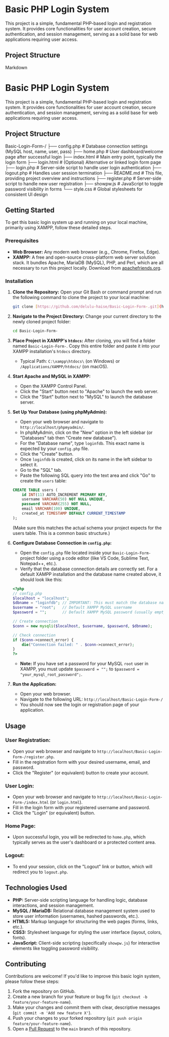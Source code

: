# Basic PHP Login System

This project is a simple, fundamental PHP-based login and registration system. It provides core functionalities for user account creation, secure authentication, and session management, serving as a solid base for web applications requiring user access.

## Project Structure

Markdown

# Basic PHP Login System

This project is a simple, fundamental PHP-based login and registration system. It provides core functionalities for user account creation, secure authentication, and session management, serving as a solid base for web applications requiring user access.

## Project Structure
Basic-Login-Form-/
├── config.php            # Database connection settings (MySQL host, name, user, pass)
├── home.php              # User dashboard/welcome page after successful login
├── index.html            # Main entry point, typically the login form
├── login.html            # (Optional) Alternative or linked login form page
├── login.php             # Server-side script to handle user login authentication
├── logout.php            # Handles user session termination
├── README.md             # This file, providing project overview and instructions
├── register.php          # Server-side script to handle new user registration
├── showpw.js             # JavaScript to toggle password visibility in forms
└── style.css             # Global stylesheets for consistent UI design

## Getting Started
To get this basic login system up and running on your local machine, primarily using XAMPP, follow these detailed steps.

### Prerequisites
* **Web Browser:** Any modern web browser (e.g., Chrome, Firefox, Edge).
* **XAMPP:** A free and open-source cross-platform web server solution stack. It bundles Apache, MariaDB (MySQL), PHP, and Perl, which are all necessary to run this project locally. Download from [apachefriends.org](https://www.apachefriends.org/).

### Installation

1.  **Clone the Repository:**
    Open your Git Bash or command prompt and run the following command to clone the project to your local machine:

    ```bash
    git clone [https://github.com/delulu-haise/Basic-Login-Form-.git](https://github.com/delulu-haise/Basic-Login-Form-.git)
    ```

2.  **Navigate to the Project Directory:**
    Change your current directory to the newly cloned project folder:

    ```bash
    cd Basic-Login-Form-
    ```

3.  **Place Project in XAMPP's `htdocs`:**
    After cloning, you will find a folder named `Basic-Login-Form-`.
    Copy this entire folder and paste it into your XAMPP installation's `htdocs` directory.
    * Typical Path: `C:\xampp\htdocs\` (on Windows) or `/Applications/XAMPP/htdocs/` (on macOS).

4.  **Start Apache and MySQL in XAMPP:**
    * Open the XAMPP Control Panel.
    * Click the "Start" button next to "Apache" to launch the web server.
    * Click the "Start" button next to "MySQL" to launch the database server.

5.  **Set Up Your Database (using phpMyAdmin):**
    * Open your web browser and navigate to `http://localhost/phpmyadmin/`.
    * In phpMyAdmin, click on the "New" option in the left sidebar (or "Databases" tab then "Create new database").
    * For the "Database name", type `loginfdb`. This exact name is expected by your `config.php` file.
    * Click the "Create" button.
    * Once `loginfdb` is created, click on its name in the left sidebar to select it.
    * Go to the "SQL" tab.
    * Paste the following SQL query into the text area and click "Go" to create the `users` table:

    ```sql
    CREATE TABLE users (
        id INT(11) AUTO_INCREMENT PRIMARY KEY,
        username VARCHAR(50) NOT NULL UNIQUE,
        password VARCHAR(255) NOT NULL,
        email VARCHAR(100) UNIQUE,
        created_at TIMESTAMP DEFAULT CURRENT_TIMESTAMP
    );
    ```
    (Make sure this matches the actual schema your project expects for the users table. This is a common basic structure.)

6.  **Configure Database Connection in `config.php`:**
    * Open the `config.php` file located inside your `Basic-Login-Form-` project folder using a code editor (like VS Code, Sublime Text, Notepad++, etc.).
    * Verify that the database connection details are correctly set. For a default XAMPP installation and the database name created above, it should look like this:

    ```php
    <?php
    // config.php
    $localhost = "localhost";
    $dbname = "loginfdb"; // IMPORTANT: This must match the database name you created
    $username = "root";   // Default XAMPP MySQL username
    $password = "";       // Default XAMPP MySQL password (usually empty for 'root')

    // Create connection
    $conn = new mysqli($localhost, $username, $password, $dbname);

    // Check connection
    if ($conn->connect_error) {
        die("Connection failed: " . $conn->connect_error);
    }
    ?>
    ```
    * **Note:** If you have set a password for your MySQL `root` user in XAMPP, you must update `$password = "";` to `$password = "your_mysql_root_password";`.

7.  **Run the Application:**
    * Open your web browser.
    * Navigate to the following URL: `http://localhost/Basic-Login-Form-/`
    * You should now see the login or registration page of your application.

## Usage

### User Registration:
* Open your web browser and navigate to `http://localhost/Basic-Login-Form-/register.php`.
* Fill in the registration form with your desired username, email, and password.
* Click the "Register" (or equivalent) button to create your account.

### User Login:
* Open your web browser and navigate to `http://localhost/Basic-Login-Form-/index.html` (or `login.html`).
* Fill in the login form with your registered username and password.
* Click the "Login" (or equivalent) button.

### Home Page:
* Upon successful login, you will be redirected to `home.php`, which typically serves as the user's dashboard or a protected content area.

### Logout:
* To end your session, click on the "Logout" link or button, which will redirect you to `logout.php`.

## Technologies Used
* **PHP:** Server-side scripting language for handling logic, database interactions, and session management.
* **MySQL / MariaDB:** Relational database management system used to store user information (usernames, hashed passwords, etc.).
* **HTML5:** Markup language for structuring the web pages (forms, links, etc.).
* **CSS3:** Stylesheet language for styling the user interface (layout, colors, fonts).
* **JavaScript:** Client-side scripting (specifically `showpw.js`) for interactive elements like toggling password visibility.

## Contributing
Contributions are welcome! If you'd like to improve this basic login system, please follow these steps:

1.  Fork the repository on GitHub.
2.  Create a new branch for your feature or bug fix (`git checkout -b feature/your-feature-name`).
3.  Make your changes and commit them with clear, descriptive messages (`git commit -m 'Add new feature X'`).
4.  Push your changes to your forked repository (`git push origin feature/your-feature-name`).
5.  Open a [Pull Request](https://docs.github.com/en/pull-requests/collaborating-with-pull-requests/proposing-changes-with-pull-requests/creating-a-pull-request) to the `main` branch of this repository.